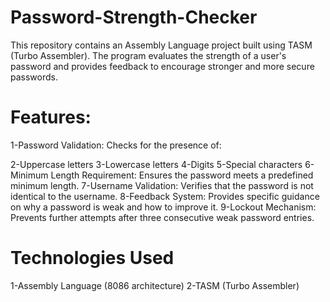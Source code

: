 # Password-Strength-Checker
This repository contains an Assembly Language project built using TASM (Turbo Assembler). The program evaluates the strength of a user's password and provides feedback to encourage stronger and more secure passwords.

# Features:
1-Password Validation: Checks for the presence of:

2-Uppercase letters
3-Lowercase letters
4-Digits
5-Special characters
6-Minimum Length Requirement: Ensures the password meets a predefined minimum length.
7-Username Validation: Verifies that the password is not identical to the username.
8-Feedback System: Provides specific guidance on why a password is weak and how to improve it.
9-Lockout Mechanism: Prevents further attempts after three consecutive weak password entries.
# Technologies Used
1-Assembly Language (8086 architecture)
2-TASM (Turbo Assembler)
